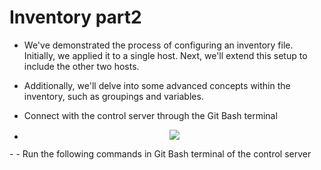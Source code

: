 # Inventory part2
- We've demonstrated the process of configuring an inventory file. Initially, we applied it to a single host. Next, we'll extend this setup to include the other two hosts.
- Additionally, we'll delve into some advanced concepts within the inventory, such as groupings and variables.
- Connect with the control server through the Git Bash terminal

- <p align="center">
  <img src="https://github.com/k-mughal/Ansible/assets/18217530/15f163cb-0b1b-4827-b818-0ca53d168db2">
</p>
- 
- Run the following commands in Git Bash terminal of the control server
  
  ```

  ```
